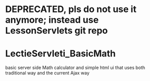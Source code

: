 #
#
#   DEPRECATED, pls do not use it anymore; instead use LessonServlets git repo
#
# LectieServleti_BasicMath
basic server side Math calculator and simple html ui that uses both traditional way and the current Ajax way
